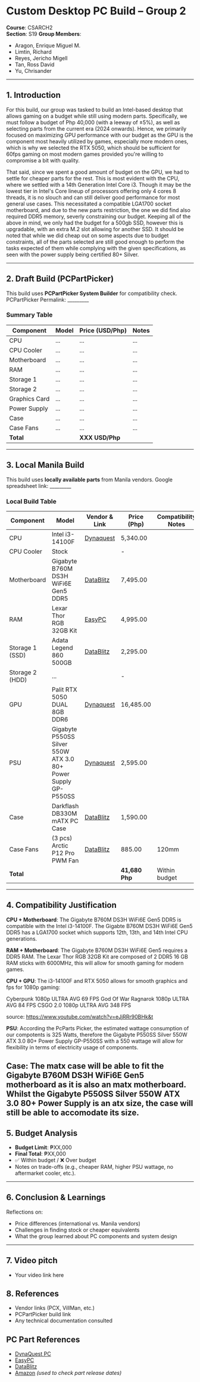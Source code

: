 # Custom Desktop PC Build – Group 2

**Course**: CSARCH2  
**Section**: S19
**Group Members**:  
- Aragon, Enrique Miguel M.
- Limtin, Richard  
- Reyes, Jericho Migell
- Tan, Ross David  
- Yu, Chrisander

---

## 1. Introduction
For this build, our group was tasked to build an Intel-based desktop that allows gaming on a budget while still using modern parts. Specifically, we must follow a budget of Php 40,000 (with a leeway of ±5%), as well as selecting parts from the current era (2024 onwards). Hence, we primarily focused on maximizing GPU performance with our budget as the GPU is the component most heavily utilized by games, especially more modern ones, which is why we selected the RTX 5050, which should be sufficient for 60fps gaming on most modern games provided you're willing to compromise a bit with quality. 

That said, since we spent a good amount of budget on the GPU, we had to settle for cheaper parts for the rest. This is most evident with the CPU, where we settled with a 14th Generation Intel Core i3. Though it may be the lowest tier in Intel's Core lineup of processors offering only 4 cores 8 threads, it is no slouch and can still deliver good performance for most general use cases. This necessitated a compatible LGA1700 socket motherboard, and due to the new parts restriction, the one we did find also required DDR5 memory, severly constraining our budget. Keeping all of the above in mind, we only had the budget for a 500gb SSD, however this is upgradable, with an extra M.2 slot allowing for another SSD. It should be noted that while we did cheap out on some aspects due to budget constraints, all of the parts selected are still good enough to perform the tasks expected of them while complying with the given specifications, as seen with the power supply being certified 80+ Silver.

---

## 2. Draft Build (PCPartPicker)
This build uses **PCPartPicker System Builder** for compatibility check. 
PCPartPicker Permalink: _________

### Summary Table 
| Component       | Model | Price (USD/Php) | Notes |
|-----------------|-------|-----------------|-------|
| CPU             | ...   | ...             | ...   |
| CPU Cooler      | ...   | ...             | ...   |
| Motherboard     | ...   | ...             | ...   |
| RAM             | ...   | ...             | ...   |
| Storage 1       | ...   | ...             | ...   |
| Storage 2       | ...   | ...             | ...   |
| Graphics Card   | ...   | ...             | ...   |
| Power Supply    | ...   | ...             | ...   |
| Case            | ...   | ...             | ...   |
| Case Fans       | ...   | ...             | ...   |
| **Total**       |       | **XXX USD/Php**     |       |

---

## 3. Local Manila Build
This build uses **locally available parts** from Manila vendors.
Google spreadsheet link: _________  

### Local Build Table
| Component       | Model                               | Vendor & Link      | Price (Php)    | Compatibility Notes                  |
|-----------------|-------                              |--------------------|----------------|--------------------------------------|
| CPU             | Intel i3-14100F                     | [Dynaquest](https://dynaquestpc.com/products/intel-core-i3-14100f-12mb-up-to-4-50ghzlga-1700-processor)  | 5,340.00            |                                      |
| CPU Cooler      | Stock                               |                    | -            |                                      |
| Motherboard     | Gigabyte B760M DS3H WiFi6E Gen5 DDR5| [DataBlitz](https://ecommerce.datablitz.com.ph/products/gigabyte-b760m-ds3h-wifi6e-gen5-ddr5-intel-ultra-durable-motherboard)  | 7,495.00            |                                      |
| RAM             | Lexar Thor RGB 32GB Kit             | [EasyPC](https://easypc.com.ph/products/lexar-thor-rgb-ddr5-32gb-6000mhz-gaming-memory?srsltid=AfmBOoqUt495qeqWePYjocHmOXrUTsiVlfxfILEiNcPCi0vaH82RKssy)     | 4,995.00            |                                      |
| Storage 1 (SSD) | Adata Legend 860 500GB              | [DataBlitz](https://ecommerce.datablitz.com.ph/products/adata-legend-860-500gb-pcie-gen4-x4-m-2-2280-internal-ssd-sleg-860-500gcs)  | 2,295.00            |                                      |
| Storage 2 (HDD) | ...                                 |                    | -            |                                      |
| GPU             | Palit RTX 5050 DUAL 8GB DDR6        | [Dynaquest](https://dynaquestpc.com/collections/graphics-card/products/palit-rtx-5050-dual-8gb-gddr6-graphics-card-ne65050019p1-gb2070d)  | 16,485.00            |                                      |
| PSU             | Gigabyte P550SS Silver 550W ATX 3.0 80+ Power Supply GP-P550SS      | [Dynaquest]([https://dynaquestpc.com/collections/components-power-supply-500-650-watts/products/msi-mag-a550bn-bronze-550w-80-power-supply](https://dynaquestpc.com/collections/components-power-supply-500-650-watts/products/gigabyte-p550ss-silver-550w-atx-3-0-80-power-supply-gp-p550ss))  | 2,595.00            |                                      |
| Case            | Darkflash DB330M mATX PC Case       | [DataBlitz](https://ecommerce.datablitz.com.ph/products/darkflash-db330m-m-atx-pc-case)  | 1,590.00            |                                      |
| Case Fans       | (3 pcs) Arctic P12 Pro PWM Fan      | [DataBlitz](https://ecommerce.datablitz.com.ph/collections/chasis-fan/products/arctic-p12-pro-single-pack-120mm-pwm-fan-with-cable-splitter-black-acfan00305a)  | 885.00            | 120mm                                |
| **Total**       |                                     |                    | **41,680 Php** | Within budget                        |

---

## 4. Compatibility Justification
**CPU + Motherboard**: The Gigabyte B760M DS3H WiFi6E Gen5 DDR5 is compatible with the Intel i3-14100F. The Gigabte B760M DS3H WiFi6E Gen5 DDR5 has a LGA1700 socket which supports 12th, 13th, and 14th Intel CPU generations.

**RAM + Motherboard**: The Gigabyte B760M DS3H WiFi6E Gen5 requires a DDR5 RAM. The Lexar Thor RGB 32GB Kit are composed of 2 DDR5 16 GB RAM sticks with 6000MHz, this will allow for smooth gaming for modern games.

**CPU + GPU**: The i3-14100F and RTX 5050 allows for smooth graphics and fps for 1080p gaming:

Cyberpunk 1080p ULTRA AVG 69 FPS
God Of War Ragnarok 1080p ULTRA AVG 84 FPS
CSGO 2.0 1080p ULTRA AVG 348 FPS

source: https://www.youtube.com/watch?v=eJjRRr90BHk&t

**PSU**: According the PcParts Picker, the estimated wattage consumption of our compotents is 325 Watts, therefore the Gigabyte P550SS Silver 550W ATX 3.0 80+ Power Supply GP-P550SS with a 550 wattage will allow for flexibility in terms of electricity usage of components. 

**Case**: The matx case will be able to fit the Gigabyte B760M DS3H WiFi6E Gen5 motherboard as it is also an matx motherboard. Whilst the Gigabyte P550SS Silver 550W ATX 3.0 80+ Power Supply is an atx size, the case will still be able to accomodate its size. 
---

## 5. Budget Analysis
- **Budget Limit**: ₱XX,000  
- **Final Total**: ₱XX,000  
- ✅ Within budget / ❌ Over budget  
- Notes on trade-offs (e.g., cheaper RAM, higher PSU wattage, no aftermarket cooler, etc.).

---

## 6. Conclusion & Learnings
Reflections on:  
- Price differences (international vs. Manila vendors)  
- Challenges in finding stock or cheaper equivalents  
- What the group learned about PC components and system design  

---
## 7. Video pitch
- Your video link here  

## 8. References

- Vendor links (PCX, VillMan, etc.)  
- PCPartPicker build link  
- Any technical documentation consulted  

## PC Part References

- [DynaQuest PC](https://dynaquestpc.com/)  
- [EasyPC](https://easypc.com.ph/)  
- [DataBlitz](https://ecommerce.datablitz.com.ph/)  
- [Amazon](https://www.amazon.com/) *(used to check part release dates)*












